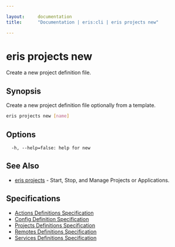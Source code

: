 ```yaml
---

layout:     documentation
title:      "Documentation | eris:cli | eris projects new"

---
```


# eris projects new

Create a new project definition file.

## Synopsis

Create a new project definition file optionally from a template.

```bash
eris projects new [name]
```

## Options

```
  -h, --help=false: help for new
```

## See Also

* [eris projects](https://docs.erisindustries.com/documentation/eris-cli/0.10.3/eris_projects/)	 - Start, Stop, and Manage Projects or Applications.

## Specifications

* [Actions Definitions Specification](https://docs.erisindustries.com/documentation/eris-cli/0.10.3/actions_definitions_spec/)
* [Config Definition Specification](https://docs.erisindustries.com/documentation/eris-cli/0.10.3/config_definition_spec/)
* [Projects Definitions Specification](https://docs.erisindustries.com/documentation/eris-cli/0.10.3/projects_definitions_spec/)
* [Remotes Definitions Specification](https://docs.erisindustries.com/documentation/eris-cli/0.10.3/remotes_definitions_spec/)
* [Services Definitions Specification](https://docs.erisindustries.com/documentation/eris-cli/0.10.3/services_definitions_spec/)

